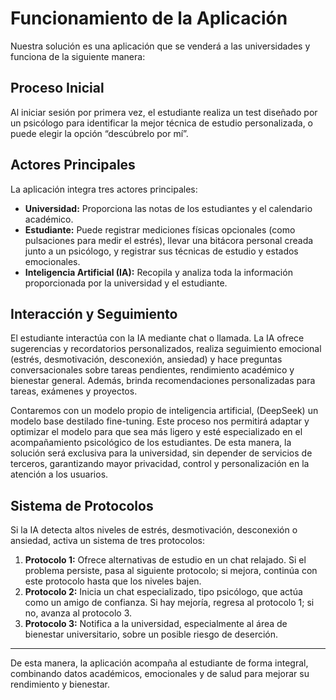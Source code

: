 # Funcionamiento de la Aplicación

Nuestra solución es una aplicación que se venderá a las universidades y funciona de la siguiente manera:

## Proceso Inicial

Al iniciar sesión por primera vez, el estudiante realiza un test diseñado por un psicólogo para identificar la mejor técnica de estudio personalizada, o puede elegir la opción “descúbrelo por mí”.

## Actores Principales

La aplicación integra tres actores principales:

- **Universidad:** Proporciona las notas de los estudiantes y el calendario académico.
- **Estudiante:** Puede registrar mediciones físicas opcionales (como pulsaciones para medir el estrés), llevar una bitácora personal creada junto a un psicólogo, y registrar sus técnicas de estudio y estados emocionales.
- **Inteligencia Artificial (IA):** Recopila y analiza toda la información proporcionada por la universidad y el estudiante.

## Interacción y Seguimiento

El estudiante interactúa con la IA mediante chat o llamada. La IA ofrece sugerencias y recordatorios personalizados, realiza seguimiento emocional (estrés, desmotivación, desconexión, ansiedad) y hace preguntas conversacionales sobre tareas pendientes, rendimiento académico y bienestar general. Además, brinda recomendaciones personalizadas para tareas, exámenes y proyectos.

Contaremos con un modelo propio de inteligencia artificial, (DeepSeek) un modelo base destilado fine-tuning. Este proceso nos permitirá adaptar y optimizar el modelo para que sea más ligero y esté especializado en el acompañamiento psicológico de los estudiantes. De esta manera, la solución será exclusiva para la universidad, sin depender de servicios de terceros, garantizando mayor privacidad, control y personalización en la atención a los usuarios.
## Sistema de Protocolos

Si la IA detecta altos niveles de estrés, desmotivación, desconexión o ansiedad, activa un sistema de tres protocolos:

1. **Protocolo 1:** Ofrece alternativas de estudio en un chat relajado. Si el problema persiste, pasa al siguiente protocolo; si mejora, continúa con este protocolo hasta que los niveles bajen.
2. **Protocolo 2:** Inicia un chat especializado, tipo psicólogo, que actúa como un amigo de confianza. Si hay mejoría, regresa al protocolo 1; si no, avanza al protocolo 3.
3. **Protocolo 3:** Notifica a la universidad, especialmente al área de bienestar universitario, sobre un posible riesgo de deserción.

---

De esta manera, la aplicación acompaña al estudiante de forma integral, combinando datos académicos, emocionales y de salud para mejorar su rendimiento y bienestar.
